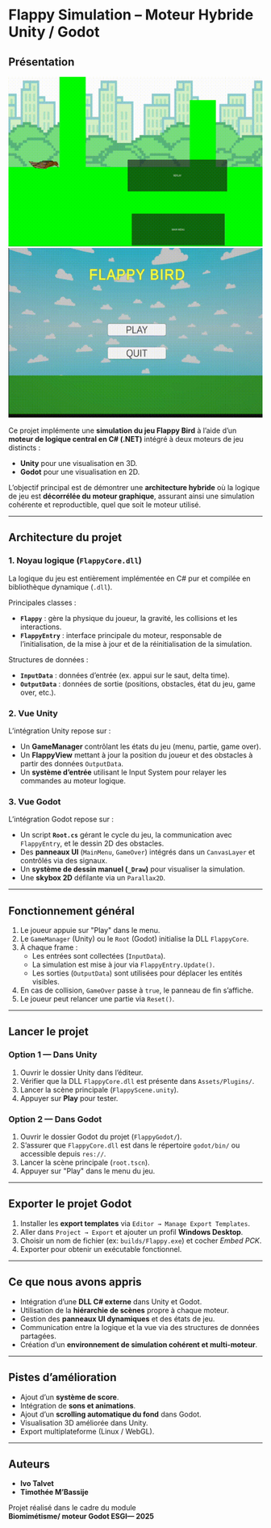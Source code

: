 # Flappy Simulation – Moteur Hybride Unity / Godot

## Présentation

![flappy godot](flappy_godot.gif)
![flappy unity](flappy_unity.gif)

Ce projet implémente une **simulation du jeu Flappy Bird** à l’aide d’un **moteur de logique central en C# (.NET)** intégré à deux moteurs de jeu distincts :

- **Unity** pour une visualisation en 3D.  
- **Godot** pour une visualisation en 2D.

L’objectif principal est de démontrer une **architecture hybride** où la logique de jeu est **décorrélée du moteur graphique**, assurant ainsi une simulation cohérente et reproductible, quel que soit le moteur utilisé.

---

## Architecture du projet

### 1. Noyau logique (`FlappyCore.dll`)
La logique du jeu est entièrement implémentée en C# pur et compilée en bibliothèque dynamique (`.dll`).

Principales classes :
- **`Flappy`** : gère la physique du joueur, la gravité, les collisions et les interactions.
- **`FlappyEntry`** : interface principale du moteur, responsable de l’initialisation, de la mise à jour et de la réinitialisation de la simulation.

Structures de données :
- **`InputData`** : données d’entrée (ex. appui sur le saut, delta time).  
- **`OutputData`** : données de sortie (positions, obstacles, état du jeu, game over, etc.).

### 2. Vue Unity
L’intégration Unity repose sur :
- Un **GameManager** contrôlant les états du jeu (menu, partie, game over).
- Un **FlappyView** mettant à jour la position du joueur et des obstacles à partir des données `OutputData`.
- Un **système d’entrée** utilisant le Input System pour relayer les commandes au moteur logique.

### 3. Vue Godot
L’intégration Godot repose sur :
- Un script **`Root.cs`** gérant le cycle du jeu, la communication avec `FlappyEntry`, et le dessin 2D des obstacles.  
- Des **panneaux UI** (`MainMenu`, `GameOver`) intégrés dans un `CanvasLayer` et contrôlés via des signaux.  
- Un **système de dessin manuel (`_Draw`)** pour visualiser la simulation.  
- Une **skybox 2D** défilante via un `Parallax2D`.

---

## Fonctionnement général

1. Le joueur appuie sur "Play" dans le menu.  
2. Le `GameManager` (Unity) ou le `Root` (Godot) initialise la DLL `FlappyCore`.  
3. À chaque frame :
   - Les entrées sont collectées (`InputData`).
   - La simulation est mise à jour via `FlappyEntry.Update()`.
   - Les sorties (`OutputData`) sont utilisées pour déplacer les entités visibles.
4. En cas de collision, `GameOver` passe à `true`, le panneau de fin s’affiche.
5. Le joueur peut relancer une partie via `Reset()`.

---

## Lancer le projet

### Option 1 — Dans Unity
1. Ouvrir le dossier Unity dans l’éditeur.  
2. Vérifier que la DLL `FlappyCore.dll` est présente dans `Assets/Plugins/`.  
3. Lancer la scène principale (`FlappyScene.unity`).  
4. Appuyer sur **Play** pour tester.  

### Option 2 — Dans Godot
1. Ouvrir le dossier Godot du projet (`FlappyGodot/`).  
2. S’assurer que `FlappyCore.dll` est dans le répertoire `godot/bin/` ou accessible depuis `res://`.  
3. Lancer la scène principale (`root.tscn`).  
4. Appuyer sur "Play" dans le menu du jeu.  

---

## Exporter le projet Godot

1. Installer les **export templates** via `Editor → Manage Export Templates`.  
2. Aller dans `Project → Export` et ajouter un profil **Windows Desktop**.  
3. Choisir un nom de fichier (ex: `builds/Flappy.exe`) et cocher *Embed PCK*.  
4. Exporter pour obtenir un exécutable fonctionnel.

---

## Ce que nous avons appris

- Intégration d’une **DLL C# externe** dans Unity et Godot.  
- Utilisation de la **hiérarchie de scènes** propre à chaque moteur.  
- Gestion des **panneaux UI dynamiques** et des états de jeu.  
- Communication entre la logique et la vue via des structures de données partagées.  
- Création d’un **environnement de simulation cohérent et multi-moteur**.

---

## Pistes d’amélioration

- Ajout d’un **système de score**.  
- Intégration de **sons et animations**.  
- Ajout d’un **scrolling automatique du fond** dans Godot.  
- Visualisation 3D améliorée dans Unity.  
- Export multiplateforme (Linux / WebGL).

---

## Auteurs

- **Ivo Talvet**  
- **Timothée M’Bassije**  

Projet réalisé dans le cadre du module  
**Biomimétisme/ moteur Godot ESGI— 2025**  
